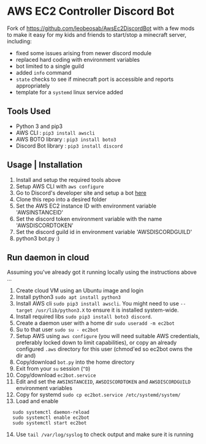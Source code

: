 # AWS EC2 Controller Discord Bot
Fork of https://github.com/leobeosab/AwsEc2DiscordBot with a few mods to make it easy for 
my kids and friends to start/stop a minecraft server, including:
* fixed some issues arising from newer discord module
* replaced hard coding with environment variables
* bot limited to a single guild
* added `info` command
* `state` checks to see if minecraft port is accessible and reports appropriately
* template for a `systemd` linux service added

## Tools Used
* Python 3 and pip3
* AWS CLI : ```pip3 install awscli ```
* AWS BOTO library : ``` pip3 install boto3 ```
* Discord Bot library : ``` pip3 install discord ```

## Usage | Installation
1. Install and setup the required tools above
2. Setup AWS CLI with ``` aws configure ```
3. Go to Discord's developer site and setup a bot [here](https://discordapp.com/developers)
4. Clone this repo into a desired folder
5. Set the AWS EC2 instance ID with environment variable 'AWSINSTANCEID'
6. Set the discord token environment variable with the name 'AWSDISCORDTOKEN'
7. Set the discord guild id in environment variable 'AWSDISCORDGUILD'
8. python3 bot.py :)

## Run daemon in cloud
Assuming you've already got it running locally using the instructions above ...
1. Create cloud VM using an Ubuntu image and login
2. Install python3 ```sudo apt install python3```
3. Install AWS cli ```sudo pip3 install awscli```. You might need to use ```--target /usr/lib/python3.X``` to ensure it is installed system-wide.
4. Install required libs ```sudo pip3 install boto3 discord```. 
5. Create a daemon user with a home dir ```sudo useradd -m ec2bot```
6. Su to that user ```sudo su - ec2bot```
7. Setup AWS using ```aws configure``` (you will need suitable AWS credentials, preferably locked down to limit capabilities), or copy an already configured `.aws` directory for this user (chmod'ed so ec2bot owns the dir and)
8. Copy/download `bot.py` into the home directory
9. Exit from your `su` session (```^D```)
10. Copy/download `ec2bot.service` 
11. Edit and set the `AWSINSTANCEID`, `AWSDISCORDTOKEN` and `AWSDISCORDGUILD` environment variables
12. Copy for systemd ```sudo cp ec2bot.service /etc/systemd/system/```
13. Load and enable 
```
  sudo systemctl daemon-reload 
  sudo systemctl enable ec2bot
  sudo systemctl start ec2bot
```
14. Use `tail /var/log/syslog` to check output and make sure it is running